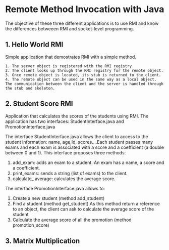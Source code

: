 # Remote Method Invocation with Java
The objective of these three different applications is to use RMI and know the differences betweeen RMI and socket-level programming. 

## 1. Hello World RMI
Simple application that demostrates RMI with a simple method.

    1. The server object is registered with the RMI registry.
    2. The client looks up through the RMI registry for the remote object.
    3. Once remote object is located, its stub is returned to the client.
    4. The remote object can be used in the same way as a local object. The communication between the client and the server is handled through the stub and skeleton.

## 2. Student Score RMI 
Application that calculates the scores of the students using RMI. The application   has two interfaces: StudentInterface.java and
PromotionInterface.java

The interface StudentInterface.java allows the client to access to the student
information: name, age,Id, scores….Each student passes many exams and each exam
is associated with a score and a coefficient (a double between 0 and 1). This interface
proposes three methods:

1. add_exam: adds an exam to a student. An exam has a name, a score and a
coefficient.
2. print_exams: sends a string (list of exams) to the client.
3. calculate_ average: calculates the average score.

The interface PromotionInterface.java allows to:
1. Create a new student (method add_student)
2. Find a student (method get_student).As this method return a reference to an
   object, the client can ask to calculate the average score of the student
3. Calculate the average score of all the promotion (method promotion_score)


## 3. Matrix Multiplication